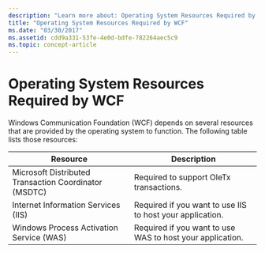 ```yaml
---
description: "Learn more about: Operating System Resources Required by WCF"
title: "Operating System Resources Required by WCF"
ms.date: "03/30/2017"
ms.assetid: cdd9a331-53fe-4e0d-bdfe-782264aec5c9
ms.topic: concept-article
---
```

# Operating System Resources Required by WCF

Windows Communication Foundation (WCF) depends on several resources that are provided by the operating system to function. The following table lists those resources:

|Resource|Description|
|--------------|-----------------|
|Microsoft Distributed Transaction Coordinator (MSDTC)|Required to support OleTx transactions.|
|Internet Information Services (IIS)|Required if you want to use IIS to host your application.|
|Windows Process Activation Service (WAS)|Required if you want to use WAS to host your application.|
